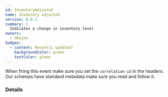 ```yaml
---
id: InventoryAdjusted
name: Inventory adjusted
version: 0.0.1
summary: |
  Indicates a change in inventory level
owners:
  - dboyne
badges:
  - content: Recently updated!
    backgroundColor: green
    textColor: green
---
```


<Admonition>When firing this event make sure you set the `correlation-id` in the headers. Our schemas have standard metadata make sure you read and follow it.</Admonition>

### Details

<NodeGraph />
